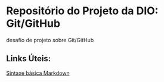# Repositório do Projeto da DIO: Git/GitHub
desafio de projeto sobre Git/GitHub

## Links Úteis:
[Sintaxe básica Markdown](https://www.markdownguide.org/basic-syntax)
